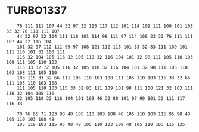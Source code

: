 # TURBO1337

		76 111 111 107 44 32 97 32 115 117 112 101 114 109 111 100 101 108 33 32 76 111 111 107
		44 32 97 32 104 111 118 101 114 98 111 97 114 100 33 32 76 111 111 107 44 32 116 104
		101 32 97 112 111 99 97 108 121 112 115 101 33 32 83 111 109 101 111 110 101 32 103 111
		116 32 104 105 116 32 105 110 32 116 104 101 32 98 111 105 110 103 108 111 105 110 103
		115 33 32 72 105 116 32 105 110 32 116 104 101 32 98 111 105 110 103 108 111 105 110
		103 115 33 32 66 111 105 110 103 108 111 105 110 103 115 33 32 66 111 105 110 103 108
		111 105 110 103 115 33 32 83 111 109 101 98 111 100 121 32 103 111 116 32 104 105 116
		32 105 110 32 116 104 101 109 46 32 80 101 97 99 101 32 111 117 116 33 

		70 76 65 71 123 98 48 105 110 103 108 48 105 110 103 115 95 98 48 105 110 103 108 48
		105 110 103 115 95 98 48 105 110 103 108 48 105 110 103 115 125